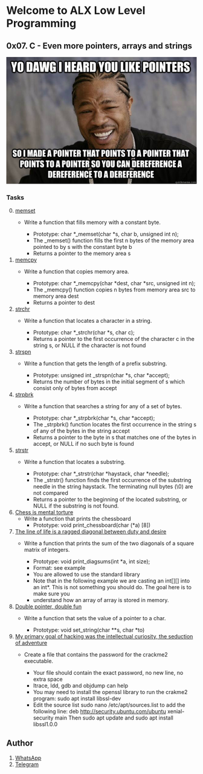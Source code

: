 # Welcome to ALX Low Level Programming
## 0x07. C - Even more pointers, arrays and strings
![logo](https://github.com/gama1221/alx-low_level_programming/blob/main/0x07-pointers_arrays_strings/image/0x07.jpg) 
### Tasks
0. [memset](https://github.com/gama1221/alx-low_level_programming/tree/main/0x07-pointers_arrays_strings/0-memset.c)
	- Write a function that fills memory with a constant byte.

        - Prototype: char *_memset(char *s, char b, unsigned int n);
        - The _memset() function fills the first n bytes of the memory area pointed to by s with the constant byte b
        - Returns a pointer to the memory area s
1. [memcpy](https://github.com/gama1221/alx-low_level_programming/tree/main/0x07-pointers_arrays_strings/1-memcpy.c)
    - Write a function that copies memory area.

        - Prototype: char *_memcpy(char *dest, char *src, unsigned int n);
        - The _memcpy() function copies n bytes from memory area src to memory area dest
        - Returns a pointer to dest
2. [strchr](https://github.com/gama1221/alx-low_level_programming/tree/main/0x07-pointers_arrays_strings/2-strchr.c)
    - Write a function that locates a character in a string.

        - Prototype: char *_strchr(char *s, char c);
        - Returns a pointer to the first occurrence of the character c in the string s, or NULL if the character is not found
3. [strspn](https://github.com/gama1221/alx-low_level_programming/tree/main/0x07-pointers_arrays_strings/3-strspn.c)
    - Write a function that gets the length of a prefix substring.

        - Prototype: unsigned int _strspn(char *s, char *accept);
        - Returns the number of bytes in the initial segment of s which consist only of bytes from accept
4. [strpbrk](https://github.com/gama1221/alx-low_level_programming/tree/main/0x07-pointers_arrays_strings/4-strpbrk.c)
    - Write a function that searches a string for any of a set of bytes.

        - Prototype: char *_strpbrk(char *s, char *accept);
        - The _strpbrk() function locates the first occurrence in the string s of any of the bytes in the string accept
        - Returns a pointer to the byte in s that matches one of the bytes in accept, or NULL if no such byte is found
5. [strstr](https://github.com/gama1221/alx-low_level_programming/tree/main/0x07-pointers_arrays_strings/5-strstr.c)    
    - Write a function that locates a substring.

        - Prototype: char *_strstr(char *haystack, char *needle);
        - The _strstr() function finds the first occurrence of the substring needle in the string haystack. The terminating null bytes (\0) are not compared
        - Returns a pointer to the beginning of the located substring, or NULL if the substring is not found.
6. [Chess is mental torture](https://github.com/gama1221/alx-low_level_programming/tree/main/0x07-pointers_arrays_strings/7-print_chessboard.c)   
    - Write a function that prints the chessboard 
        - Prototype: void print_chessboard(char (*a) [8])
7. [The line of life is a ragged diagonal between duty and desire](https://github.com/gama1221/alx-low_level_programming/tree/main/0x07-pointers_arrays_strings/8-print_diagsums.c)  
    - Write a function that prints the sum of the two diagonals of a square matrix of integers.

        - Prototype: void print_diagsums(int *a, int size);
        - Format: see example
        - You are allowed to use the standard library
        - Note that in the following example we are casting an int[][] into an int*. This is not something you should do. The goal here is to make sure you
        - understand how an array of array is stored in memory.
8. [Double pointer, double fun](https://github.com/gama1221/alx-low_level_programming/tree/main/0x07-pointers_arrays_strings/100-set_string.c)  
    - Write a function that sets the value of a pointer to a char.

        - Prototype: void set_string(char **s, char *to)
9. [My primary goal of hacking was the intellectual curiosity, the seduction of adventure](https://github.com/gama1221/alx-low_level_programming/tree/main/0x07-pointers_arrays_strings/101-crackme_password)  
    - Create a file that contains the password for the crackme2 executable.

        - Your file should contain the exact password, no new line, no extra space
        - ltrace, ldd, gdb and objdump can help
        - You may need to install the openssl library to run the crakme2 program: sudo apt install libssl-dev
        - Edit the source list sudo nano /etc/apt/sources.list to add the following line: deb http://security.ubuntu.com/ubuntu xenial-security main Then sudo apt update and sudo apt install libssl1.0.0
## Author
1. [WhatsApp](https://wa.me/+251991732949)
2. [Telegram](https://t.me/gama2112)